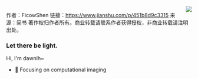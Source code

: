 <img align="right" src="https://github-readme-stats.vercel.app/api?username=dawnlh&show_icons=true&icon_color=CE1D2D&text_color=718096&bg_color=ffffff&hide_title=true" />

作者：FicowShen
链接：https://www.jianshu.com/p/451b8d9c3315
来源：简书
著作权归作者所有。商业转载请联系作者获得授权，非商业转载请注明出处。
### Let there be light.
Hi, I'm dawnlh~

- 🔭 Focusing on computational imaging


<!--
**dawnlh/dawnlh** is a ✨ _special_ ✨ repository because its `README.md` (this file) appears on your GitHub profile.

Here are some ideas to get you started:

- 🔭 I’m currently working on ...
- 🌱 I’m currently learning ...
- 👯 I’m looking to collaborate on ...
- 🤔 I’m looking for help with ...
- 💬 Ask me about ...
- 📫 How to reach me: ...
- 😄 Pronouns: ...
- ⚡ Fun fact: ...
-->
